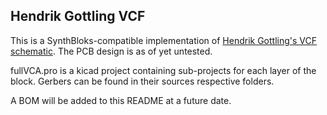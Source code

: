 ## Hendrik Gottling VCF
This is a SynthBloks-compatible implementation of [Hendrik Gottling's VCF schematic](http://electro-music.com/forum/topic-45231.html). The PCB design is as of yet untested.

fullVCA.pro is a kicad project containing sub-projects for each layer of the block. Gerbers can be found in their sources respective folders.

A BOM will be added to this README at a future date.
